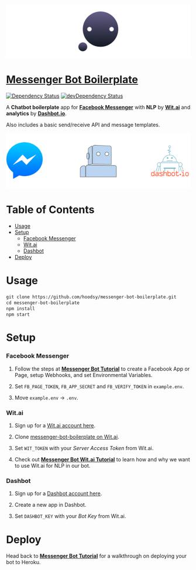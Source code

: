 ![messenger-bot-boilerplate](./docs/cover-readme.png)
# [Messenger Bot Boilerplate](https://www.facebook.com/messengerbotboilerplate/)
[![Dependency Status](https://david-dm.org/hoodsy/messenger-bot-boilerplate.svg)](https://david-dm.org/hoodsy/messenger-bot-boilerplate)
[![devDependency Status](https://david-dm.org/hoodsy/messenger-bot-boilerplate/dev-status.svg)](https://david-dm.org/hoodsy/messenger-bot-boilerplate#info=devDependencies)

A **Chatbot boilerplate** app for **[Facebook Messenger](https://www.messenger.com)** with **NLP** by **[Wit.ai](https://wit.ai)** and **analytics** by **[Dashbot.io](https://www.dashbot.io/)**.

Also includes a basic send/receive API and message templates.

![logo-tools](./docs/logo-tools.png)

# Table of Contents
- [Usage](#usage)
- [Setup](#setup)
	- [Facebook Messenger](#facebook-messenger)
	- [Wit.ai](#witai)
	- [Dashbot](#dashbot)
- [Deploy](#deploy)


# Usage
```
git clone https://github.com/hoodsy/messenger-bot-boilerplate.git
cd messenger-bot-boilerplate
npm install
npm start
```

# Setup
### Facebook Messenger
1. Follow the steps at **[Messenger Bot Tutorial](https://github.com/jw84/messenger-bot-tutorial#setup-the-facebook-app)** to create a Facebook App or Page, setup Webhooks, and set Environmental Variables.

2. Set ```FB_PAGE_TOKEN```, ```FB_APP_SECRET``` and ```FB_VERIFY_TOKEN``` in ```example.env```.

3. Move ```example.env``` -> ```.env```.


### Wit.ai
1. Sign up for a [Wit.ai account here](https://wit.ai).

2. Clone [messenger-bot-boilerplate on Wit.ai](https://wit.ai/hoodsy/messenger-bot-boilerplate).

3. Set ```WIT_TOKEN``` with your *Server Access Token* from Wit.ai.

4. Check out **[Messenger Bot Wit.ai Tutorial](https://github.com/jw84/messenger-bot-witai-tutorial#setup-witai)** to learn how and why we want to use Wit.ai for NLP in our bot.


### Dashbot
1. Sign up for a [Dashbot account here](https://www.dashbot.io/).

2. Create a new app in Dashbot.

3. Set ```DASHBOT_KEY``` with your *Bot Key* from Wit.ai.

# Deploy
Head back to **[Messenger Bot Tutorial](https://github.com/jw84/messenger-bot-tutorial)** for a walkthrough on deploying your bot to Heroku.
